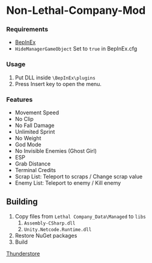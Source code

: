 # Non-Lethal-Company-Mod

### Requirements
- [BepInEx](https://github.com/BepInEx/BepInEx)
- `HideManagerGameObject` Set to `true` in BepInEx.cfg

### Usage

1. Put DLL inside `\BepInEx\plugins`
2. Press Insert key to open the menu.

### Features

- Movement Speed
- No Clip
- No Fall Damage
- Unlimited Sprint
- No Weight
- God Mode
- No Invisible Enemies (Ghost Girl)
- ESP
- Grab Distance
- Terminal Credits
- Scrap List: Teleport to scraps / Change scrap value
- Enemy List: Teleport to enemy / Kill enemy

## Building

1. Copy files from `Lethal Company_Data\Managed` to `libs`
   1. `Assembly-CSharp.dll`
   2. `Unity.Netcode.Runtime.dll`
2. Restore NuGet packages
3. Build

[Thunderstore](https://thunderstore.io/c/lethal-company/create/old/)
